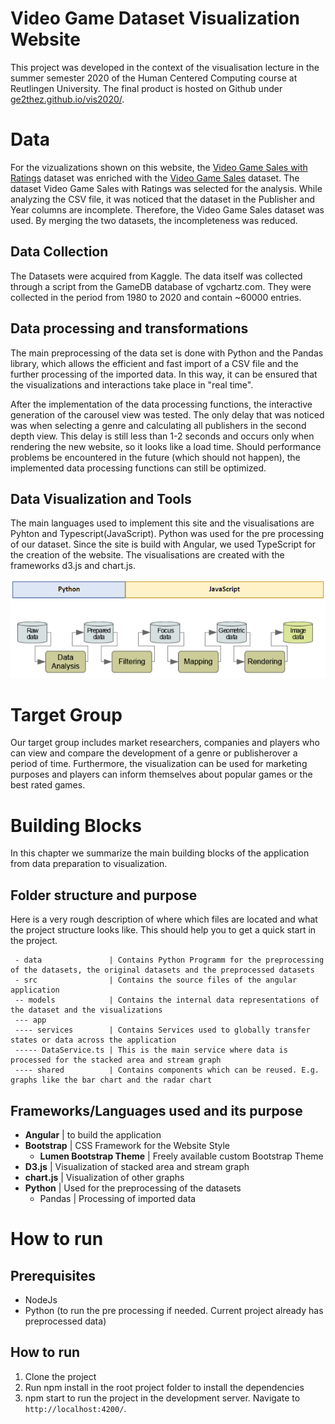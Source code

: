 # Video Game Dataset Visualization Website

This project was developed in the context of the visualisation lecture in the summer semester 2020 of the Human Centered Computing course at Reutlingen University.
The final product is hosted on Github under [ge2thez.github.io/vis2020/](ge2thez.github.io/vis2020/).


# Data

For the vizualizations shown on this website, the [Video Game Sales with Ratings](https://www.kaggle.com/rush4ratio/video-game-sales-with-ratings) dataset was enriched with the [Video Game Sales](https://www.kaggle.com/ashaheedq/video-games-sales-2019) dataset.
The dataset Video Game Sales with Ratings was selected for the analysis. While analyzing the CSV file, it was noticed that the dataset in the Publisher and Year columns are incomplete. Therefore, the Video Game Sales dataset was used. By merging the two datasets, the incompleteness was reduced.

## Data Collection
The Datasets were acquired from Kaggle. The data itself was collected through a script from the GameDB database of vgchartz.com. They were collected in the period from 1980 to 2020 and contain ~60000 entries.

## Data processing and transformations
The main preprocessing of the data set is done with Python and the Pandas library, which allows the efficient and fast import of a CSV file and the further processing of the imported data. In this way, it can be ensured that the visualizations and interactions take place in "real time".

After the implementation of the data processing functions, the interactive generation of the carousel view was tested. The only delay that was noticed was when selecting a genre and calculating all publishers in the second depth view. This delay is still less than 1-2 seconds and occurs only when rendering the new website, so it looks like a load time. Should performance problems be encountered in the future (which should not happen), the implemented data processing functions can still be optimized.

## Data Visualization and Tools
The main languages used to implement this site and the visualisations are Pyhton and Typescript(JavaScript). Python was used for the pre processing of our dataset. Since the site is build with Angular, we used TypeScript for the creation of the website. The visualisations are created with the frameworks d3.js and chart.js. 

![GitHub Logo](src/assets/programming_languages.png)

# Target Group
Our target group includes market researchers, companies and players who can view and compare the development of a genre or publisherover a period of time. Furthermore, the visualization can be used for marketing purposes and players can inform themselves about popular games or the best rated games.

# Building Blocks
In this chapter we summarize the main building blocks of the application from data preparation to visualization.

## Folder structure and purpose
Here is a very rough description of where which files are located and what the project structure looks like. This should help you to get a quick start in the project.
```$xslt
 - data               | Contains Python Programm for the preprocessing of the datasets, the original datasets and the preprocessed datasets
 - src                | Contains the source files of the angular application
 -- models            | Contains the internal data representations of the dataset and the visualizations
 --- app
 ---- services        | Contains Services used to globally transfer states or data across the application
 ----- DataService.ts | This is the main service where data is processed for the stacked area and stream graph
 ---- shared          | Contains components which can be reused. E.g. graphs like the bar chart and the radar chart
```

## Frameworks/Languages used and its purpose
* **Angular** | to build the application
* **Bootstrap** | CSS Framework for the Website Style
  * **Lumen Bootstrap Theme** | Freely available custom Bootstrap Theme
* **D3.js** | Visualization of stacked area and stream graph
* **chart.js** | Visualization of other graphs
* **Python** | Used for the preprocessing of the datasets
  * Pandas | Processing of imported data



# How to run
## Prerequisites
* NodeJs
* Python (to run the pre processing if needed. Current project already has preprocessed data)

## How to run
1. Clone the project
2. Run npm install in the root project folder to install the dependencies
3. npm start to run the project in the development server. Navigate to `http://localhost:4200/`.
